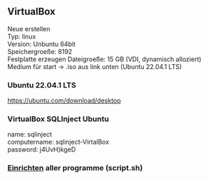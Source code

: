 ## VirtualBox    
Neue erstellen  
Typ: linux  
Version: Unbuntu 64bit  
Speichergroeße: 8192  
Festplatte erzeugen
Dateigroeße: 15 GB (VDI, dynamisch alloziert)  
Medium für start -> .iso aus link unten (Ubuntu 22.04.1 LTS)

### Ubuntu 22.04.1 LTS  
https://ubuntu.com/download/desktop  

### VirtualBox SQLInject Ubuntu  
name: sqlinject  
computername: sqlinject-VirtalBox  
password: j4UvH)kgeD  

### [Einrichten](./script.sh)  aller programme (script.sh)